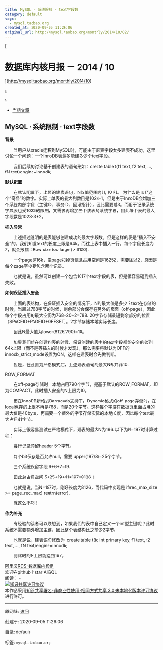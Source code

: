 ```yaml
---
title: MySQL · 系统限制 · text字段数
category: default
tags: 
  - mysql.taobao.org
created_at: 2020-09-05 11:26:06
original_url: http://mysql.taobao.org/monthly/2014/10/02/
---
```


[

# 数据库内核月报 － 2014 / 10

](http://mysql.taobao.org/monthly/2014/10)

[‹](http://mysql.taobao.org/monthly/2014/10/01/)

[›](http://mysql.taobao.org/monthly/2014/10/03/)

*   [当期文章](#)

## MySQL · 系统限制 · text字段数

**背景**

　　当用户从oracle迁移到MySQL时，可能由于原表字段太多建表不成功，这里讨论一个问题：一个InnoDB表最多能建多少个text字段。

　　我们后续的讨论基于创建表的语句形如：create table t(f1 text, f2 text, …, fN text)engine=innodb;

**默认配置**

　　在默认配置下，上面的建表语句，N取值范围为\[1, 1017\]。 为什么是1017这个“奇怪”的数字。实际上单表的最大列数目是1024-1，但是由于InnoDB会增加三个系统内部字段（主键ID、事务ID、回滚指针），因此需要减3。而用于记录系统字典表也受1023的限制，又需要再增加三个该表的系统字段，因此每个表的最大字段数是1023-3\*2。

**插入异常**

　　上述描述说明的是表能够创建成功的最大字段数。但是这样的表是“插入不安全”的。我们知道text的长度上限是64k。而往上表中插入一行，每个字段长度为7，就会报错：Row size too large (> 8126).

　　一个page是16k，空page扣掉页信息占用空间是16252，需要除以2，原因是每个page至少要包含两个记录。

　　也就是说，虽然可以创建一个包含1017个text字段的表，但是很容易碰到插入失败。

**如何保证插入安全**

　　上面的表结构，在保证插入安全的情况下，N的最大值是多少？text在存储的时候，当超过768字节的时候，剩余部分会保存在另外的页面（off-page），因此每个字段占用的最大空间为768+20+2=788. 20字节存储最短剩余部分的位置（SPACEID+PAGEID+OFFSET）。2字节存储本地实际长度。

　　因此N最大值为lower(8126/790)=10。

　　如果我们想在创建的表的时候，保证创建的表中的text字段都能安全的达到64k上限（而不是等插入的时候才发现），那么需要将默认为OFF的innodb\_strict\_mode设置为ON，这样在建表时会先做判断。

　　但是，在设置为严格模式后，上述建表语句的最大N却并非10.

ROW\_FORMAT

　　在off-page存储时，本地占用790个字节，是基于默认的ROW\_FORMAT，即为COMPACT，此时插入安全的N上限为10。

　　而在InnoDB新格式Barracuda支持下，Dynamic格式的off-page存储时，在local保存的上限不再是768，而是20个字节。这样每个字段在数据页里面占用的最大值是40byte，再需要一个额外的字节存储实际的本地长度，因此每个text最大占用41字节。

　　实际上很容易测试在严格模式下，建表的最大N为196. 以下为N=197时计算过程：

　　每行记录预留header 5个字节。

　　每个bit保存是否允许null，需要 upper(197/8)=25个字节。

　　三个系统保留字段 6+6+7=19.

　　因此总占用空间 5+25+19+41\*197=8126！

　　也就是说，当N=197时，刚好长度为8126，而代码中实现是 if(rec\_max\_size >= page\_rec\_max) reutrn(error).

　　就这么不巧！

**作为补充**

　　有经验的读者可以联想到，如果我们的表中自己定义一个int型主键呢？此时系统不需要额外增加主键，因此整个表结构比之前少2字节。

　　也就是说，建表语句修改为: create table t(id int primary key, f1 text, f2 text, …, fN text)engine=innodb;

　　则此时的N上限能达到197。

[阿里云RDS-数据库内核组](http://mysql.taobao.org/)  
[欢迎在github上star AliSQL](https://github.com/alibaba/AliSQL)  
阅读： -  
[![知识共享许可协议](assets/1599276366-8232d49bd3e964f917fa8f469ae7c52a.png)](http://creativecommons.org/licenses/by-nc-sa/3.0/)  
本作品采用[知识共享署名-非商业性使用-相同方式共享 3.0 未本地化版本许可协议](http://creativecommons.org/licenses/by-nc-sa/3.0/)进行许可。

---------------------------------------------------


原网址: [访问](http://mysql.taobao.org/monthly/2014/10/02/)

创建于: 2020-09-05 11:26:06

目录: default

标签: `mysql.taobao.org`

